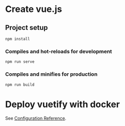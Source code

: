 # Create vue.js

## Project setup
```
npm install
```

### Compiles and hot-reloads for development
```
npm run serve
```

### Compiles and minifies for production
```
npm run build
```

# Deploy vuetify with docker
See [Configuration Reference](https://cli.vuejs.org/guide/deployment.html#docker-nginx).
